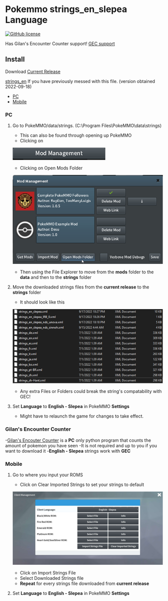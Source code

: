 # Pokemmo strings_en_slepea Language

[![GitHub license](https://img.shields.io/badge/license-MIT-brightgreen.svg)](https://raw.githubusercontent.com/LostPast/Pokemmo_strings_en_slepea/main/LICENSE)

Has Gilan's Encounter Counter support! [GEC support](#gilans-encounter-counter)

## Install

Download [Current Release]()

[strings_en]() If you have previously messed with this file. (version obtained 2022-09-18)

- [PC](#PC)
- [Mobile](#Mobile)

### PC

1. Go to PokeMMO/data/strings. (C:\Program Files\PokeMMO\data\strings)
    - This can also be found through opening up PokeMMO
    - Clicking on
    
    ![Image](img/ModManagement.png "Mod Management")

    - Clicking on Open Mods Folder
    
    ![Image](img/OpenModsFolder.png "Open Mods Folder")

    - Then using the File Explorer to move from the **mods** folder to the **data** and then to the **strings** folder
2. Move the downloaded strings files from the **current release** to the **strings** folder
    - It should look like this
    
    ![Image](img/HowItShouldLook.png "How It Should Look")

    - Any extra Files or Folders could break the string's compatability with GEC!
3. Set **Language** to **English - Slepea** in PokeMMO **Settings**
    - Might have to relaunch the game for changes to take effect.

### Gilan's Encounter Counter
-[Gilan's Encouter Counter](https://forums.pokemmo.com/index.php?/topic/137452-tool-gilans-encounter-counter-beta-available-v102-update/) is a **PC** only python program that counts the amount of pokemon you have seen
-It is not required and up to you if you want to download it
-**English - Slepea** strings work with **GEC**

### Mobile

1. Go to where you input your ROMS
    - Click on Clear Imported Strings to set your strings to default

    ![Image](img/MobileImportStrings.jpg "Import Strings")

    - Click on Import Strings File
    - Select Downloaded Strings file
    - **Repeat** for every strings file downloaded from **current release**
2. Set **Language** to **English - Slepea** in PokeMMO **Settings**